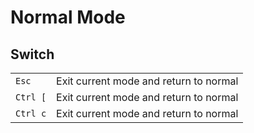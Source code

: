 # Normal Mode

## Switch

|          |                                        |
| -------- | -------------------------------------- |
| `Esc`    | Exit current mode and return to normal |
| `Ctrl [` | Exit current mode and return to normal |
| `Ctrl c` | Exit current mode and return to normal |

